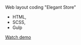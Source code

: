 Web layout coding "Elegant Store"

- HTML,
- SCSS,
- Gulp 

[Watch demo](https://katerina-uralova.github.io/elegant-store/) 

